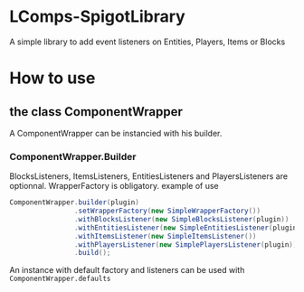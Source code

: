 # LComps-SpigotLibrary
A simple library to add event listeners on Entities, Players, Items or Blocks

# How to use 
## the class ComponentWrapper
A ComponentWrapper can be instancied with his builder.
### ComponentWrapper.Builder
BlocksListeners, ItemsListeners, EntitiesListeners and PlayersListeners are optionnal.
WrapperFactory is obligatory.
example of use 

```scala
ComponentWrapper.builder(plugin)
                .setWrapperFactory(new SimpleWrapperFactory())
                .withBlocksListener(new SimpleBlocksListener(plugin))
                .withEntitiesListener(new SimpleEntitiesListener(plugin))
                .withItemsListener(new SimpleItemsListener())
                .withPlayersListener(new SimplePlayersListener(plugin))
                .build();
```

An instance with default factory and listeners can be used with `ComponentWrapper.defaults`
